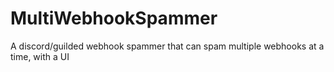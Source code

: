 # MultiWebhookSpammer
A discord/guilded webhook spammer that can spam multiple webhooks at a time, with a UI

